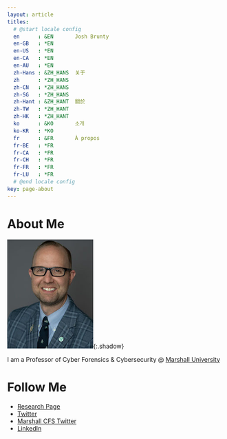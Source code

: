 ```yaml
---
layout: article
titles:
  # @start locale config
  en      : &EN       Josh Brunty
  en-GB   : *EN
  en-US   : *EN
  en-CA   : *EN
  en-AU   : *EN
  zh-Hans : &ZH_HANS  关于
  zh      : *ZH_HANS
  zh-CN   : *ZH_HANS
  zh-SG   : *ZH_HANS
  zh-Hant : &ZH_HANT  關於
  zh-TW   : *ZH_HANT
  zh-HK   : *ZH_HANT
  ko      : &KO       소개
  ko-KR   : *KO
  fr      : &FR       À propos
  fr-BE   : *FR
  fr-CA   : *FR
  fr-CH   : *FR
  fr-FR   : *FR
  fr-LU   : *FR
  # @end locale config
key: page-about
---
```

# About Me

![Image](images/about/bruntyheadshot200.jpg){:.shadow}

I am a Professor of Cyber Forensics & Cybersecurity @ [Marshall University](https://www.marshall.edu)

# Follow Me
* [Research Page](http://science.marshall.edu/brunty11)
* [Twitter](https://www.twitter.com/joshbrunty)
* [Marshall CFS Twitter](https://www.twitter.com/marshallucfs)
* [LinkedIn](https://www.linkedin.com/in/joshbrunty)
